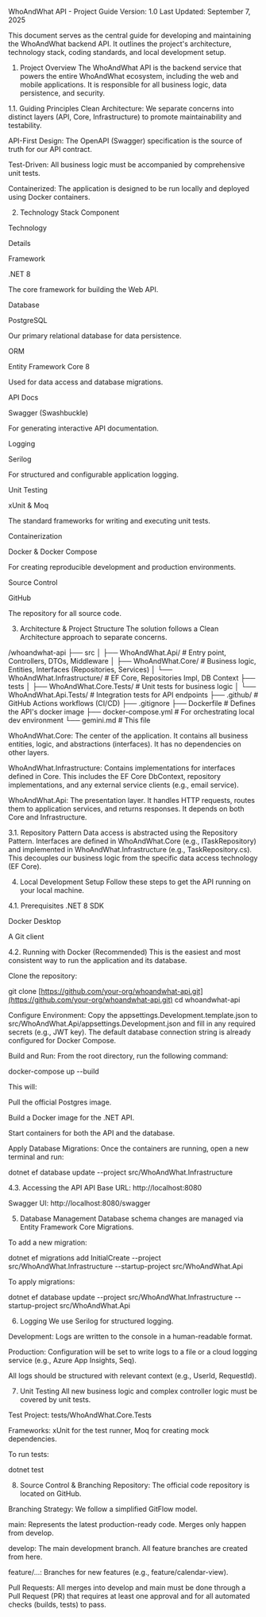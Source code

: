 WhoAndWhat API - Project Guide
Version: 1.0
Last Updated: September 7, 2025

This document serves as the central guide for developing and maintaining the WhoAndWhat backend API. It outlines the project's architecture, technology stack, coding standards, and local development setup.

1. Project Overview
The WhoAndWhat API is the backend service that powers the entire WhoAndWhat ecosystem, including the web and mobile applications. It is responsible for all business logic, data persistence, and security.

1.1. Guiding Principles
Clean Architecture: We separate concerns into distinct layers (API, Core, Infrastructure) to promote maintainability and testability.

API-First Design: The OpenAPI (Swagger) specification is the source of truth for our API contract.

Test-Driven: All business logic must be accompanied by comprehensive unit tests.

Containerized: The application is designed to be run locally and deployed using Docker containers.

2. Technology Stack
Component

Technology

Details

Framework

.NET 8

The core framework for building the Web API.

Database

PostgreSQL

Our primary relational database for data persistence.

ORM

Entity Framework Core 8

Used for data access and database migrations.

API Docs

Swagger (Swashbuckle)

For generating interactive API documentation.

Logging

Serilog

For structured and configurable application logging.

Unit Testing

xUnit & Moq

The standard frameworks for writing and executing unit tests.

Containerization

Docker & Docker Compose

For creating reproducible development and production environments.

Source Control

GitHub

The repository for all source code.

3. Architecture & Project Structure
The solution follows a Clean Architecture approach to separate concerns.

/whoandwhat-api
├── src
│   ├── WhoAndWhat.Api/          # Entry point, Controllers, DTOs, Middleware
│   ├── WhoAndWhat.Core/         # Business logic, Entities, Interfaces (Repositories, Services)
│   └── WhoAndWhat.Infrastructure/ # EF Core, Repositories Impl, DB Context
├── tests
│   ├── WhoAndWhat.Core.Tests/   # Unit tests for business logic
│   └── WhoAndWhat.Api.Tests/    # Integration tests for API endpoints
├── .github/                     # GitHub Actions workflows (CI/CD)
├── .gitignore
├── Dockerfile                   # Defines the API's docker image
├── docker-compose.yml           # For orchestrating local dev environment
└── gemini.md                    # This file

WhoAndWhat.Core: The center of the application. It contains all business entities, logic, and abstractions (interfaces). It has no dependencies on other layers.

WhoAndWhat.Infrastructure: Contains implementations for interfaces defined in Core. This includes the EF Core DbContext, repository implementations, and any external service clients (e.g., email service).

WhoAndWhat.Api: The presentation layer. It handles HTTP requests, routes them to application services, and returns responses. It depends on both Core and Infrastructure.

3.1. Repository Pattern
Data access is abstracted using the Repository Pattern. Interfaces are defined in WhoAndWhat.Core (e.g., ITaskRepository) and implemented in WhoAndWhat.Infrastructure (e.g., TaskRepository.cs). This decouples our business logic from the specific data access technology (EF Core).

4. Local Development Setup
Follow these steps to get the API running on your local machine.

4.1. Prerequisites
.NET 8 SDK

Docker Desktop

A Git client

4.2. Running with Docker (Recommended)
This is the easiest and most consistent way to run the application and its database.

Clone the repository:

git clone [https://github.com/your-org/whoandwhat-api.git](https://github.com/your-org/whoandwhat-api.git)
cd whoandwhat-api

Configure Environment:
Copy the appsettings.Development.template.json to src/WhoAndWhat.Api/appsettings.Development.json and fill in any required secrets (e.g., JWT key). The default database connection string is already configured for Docker Compose.

Build and Run:
From the root directory, run the following command:

docker-compose up --build

This will:

Pull the official Postgres image.

Build a Docker image for the .NET API.

Start containers for both the API and the database.

Apply Database Migrations:
Once the containers are running, open a new terminal and run:

dotnet ef database update --project src/WhoAndWhat.Infrastructure

4.3. Accessing the API
API Base URL: http://localhost:8080

Swagger UI: http://localhost:8080/swagger

5. Database Management
Database schema changes are managed via Entity Framework Core Migrations.

To add a new migration:

dotnet ef migrations add InitialCreate --project src/WhoAndWhat.Infrastructure --startup-project src/WhoAndWhat.Api

To apply migrations:

dotnet ef database update --project src/WhoAndWhat.Infrastructure --startup-project src/WhoAndWhat.Api

6. Logging
We use Serilog for structured logging.

Development: Logs are written to the console in a human-readable format.

Production: Configuration will be set to write logs to a file or a cloud logging service (e.g., Azure App Insights, Seq).

All logs should be structured with relevant context (e.g., UserId, RequestId).

7. Unit Testing
All new business logic and complex controller logic must be covered by unit tests.

Test Project: tests/WhoAndWhat.Core.Tests

Frameworks: xUnit for the test runner, Moq for creating mock dependencies.

To run tests:

dotnet test

8. Source Control & Branching
Repository: The official code repository is located on GitHub.

Branching Strategy: We follow a simplified GitFlow model.

main: Represents the latest production-ready code. Merges only happen from develop.

develop: The main development branch. All feature branches are created from here.

feature/...: Branches for new features (e.g., feature/calendar-view).

Pull Requests: All merges into develop and main must be done through a Pull Request (PR) that requires at least one approval and for all automated checks (builds, tests) to pass.